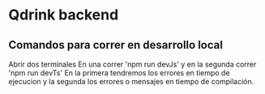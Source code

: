 # Qdrink backend

## Comandos para correr en desarrollo local
Abrir dos terminales
En una correr 'npm run devJs' y en la segunda correr 'npm run devTs'
En la primera tendremos los errores en tiempo de ejecucion y la segunda los errores o mensajes en tiempo de compilación.